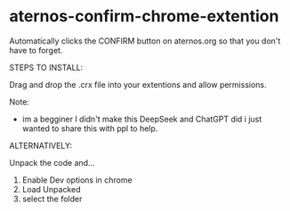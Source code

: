 # aternos-confirm-chrome-extention

Automatically clicks the CONFIRM button on aternos.org so that you don't have to forget.


STEPS TO INSTALL:

Drag and drop the .crx file into your extentions and allow permissions.



Note: 
- im a begginer I didn't make this DeepSeek and ChatGPT did i just wanted to share this with ppl to help.


ALTERNATIVELY:

Unpack the code and...

1. Enable Dev options in chrome
2. Load Unpacked
3. select the folder
